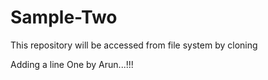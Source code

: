 # Sample-Two
This repository will be accessed from file system by cloning

Adding a line One by Arun...!!!